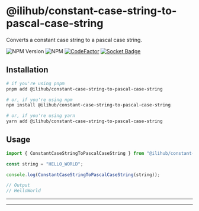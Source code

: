 # @ilihub/constant-case-string-to-pascal-case-string

Converts a constant case string to a pascal case string.

![NPM Version](https://img.shields.io/npm/v/%40ilihub%2Fconstant-case-string-to-pascal-case-string?color=33cd56&logo=npm)
![NPM](https://img.shields.io/npm/l/%40ilihub%2Fconstant-case-string-to-pascal-case-string)
[![CodeFactor](https://www.codefactor.io/repository/github/ilihub/npm/badge)](https://www.codefactor.io/repository/github/ilihub/npm)
[![Socket Badge](https://socket.dev/api/badge/npm/package/@ilihub/constant-case-string-to-pascal-case-string)](https://socket.dev/npm/package/@ilihub/constant-case-string-to-pascal-case-string)

## Installation

```bash
# if you're using pnpm
pnpm add @ilihub/constant-case-string-to-pascal-case-string

# or, if you're using npm
npm install @ilihub/constant-case-string-to-pascal-case-string

# or, if you're using yarn
yarn add @ilihub/constant-case-string-to-pascal-case-string
```

## Usage

```javascript
import { ConstantCaseStringToPascalCaseString } from "@ilihub/constant-case-string-to-pascal-case-string";

const string = "HELLO_WORLD";

console.log(ConstantCaseStringToPascalCaseString(string));

// Output
// HelloWorld
```

---

<!-- sponsors_and_backers_section_start -->

<!-- sponsors_and_backers_section_end -->

---
